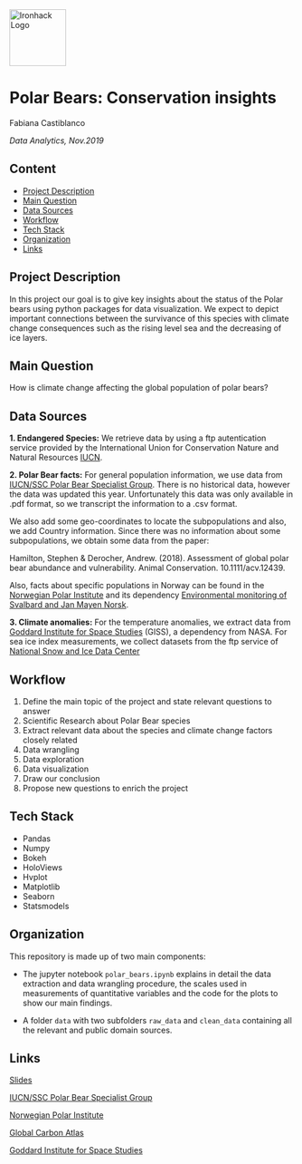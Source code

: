 <img src="https://bit.ly/2VnXWr2" alt="Ironhack Logo" width="100"/>

# Polar Bears: Conservation insights
Fabiana Castiblanco

*Data Analytics, Nov.2019*

## Content
- [Project Description](#project-description)
- [Main Question](#main-question)
- [Data Sources](#data-sources)
- [Workflow](#workflow)
- [Tech Stack](#tech-stack)
- [Organization](#organization)
- [Links](#links)

## Project Description

In this project our goal is to give key insights about the status of the Polar bears using python packages for data visualization. We expect to depict important connections between the survivance of this species with climate change consequences such as the rising level sea and the decreasing of ice layers.  

## Main Question

How is climate change affecting the global population of polar bears?

## Data Sources

**1. Endangered Species:** We retrieve data by using a ftp autentication service provided by the International Union for Conservation Nature and Natural Resources [IUCN](https://www.iucnredlist.org/).

**2. Polar Bear facts:** For general population information, we use data from [IUCN/SSC Polar Bear Specialist Group](http://pbsg.npolar.no/en/index.html). There is no historical data, however the data was updated this year. Unfortunately this data was only available in .pdf format, so we  transcript the information to a .csv format. 

We also add some geo-coordinates to locate the subpopulations and also, we add Country information.  Since there was no information about some subpopulations, we obtain some data from the paper: 

Hamilton, Stephen & Derocher, Andrew. (2018). Assessment of global polar bear abundance and vulnerability. Animal Conservation. 10.1111/acv.12439.

Also, facts about specific populations in Norway can be found in the [Norwegian Polar Institute](https://www.npolar.no/en/) and its dependency [Environmental monitoring of Svalbard and Jan Mayen Norsk](http://www.mosj.no/en/).

**3. Climate anomalies:**  For the temperature anomalies, we extract data from [Goddard Institute for Space Studies](https://data.giss.nasa.gov) (GISS), a dependency from NASA. 
For sea ice index measurements, we collect datasets from the ftp service of [National Snow and Ice Data Center](https://nsidc.org/data/seaice_index)
 

## Workflow

1. Define the main topic of the project and state relevant questions to answer
2. Scientific Research about Polar Bear species 
3. Extract relevant data about the species and climate change factors closely related
4. Data wrangling
5. Data exploration
6. Data visualization 
7. Draw our conclusion
8. Propose new questions to enrich the project

## Tech Stack

* Pandas
* Numpy
* Bokeh
* HoloViews
* Hvplot
* Matplotlib
* Seaborn
* Statsmodels

## Organization

This repository is made up of two main components:

* The jupyter notebook ```polar_bears.ipynb``` explains in detail the data extraction and data wrangling procedure, the scales used in measurements of quantitative variables and the code for the plots to show our main findings.

* A folder ``data`` with two subfolders ``raw_data`` and ``clean_data`` containing all the relevant and public domain sources.


## Links

[Slides](https://docs.google.com/presentation/d/1TJXVHRVQDfr_J0VBy-3x1tRrKwEn0hEJX9_G-5J4BSM/edit?usp=sharing) 

[IUCN/SSC Polar Bear Specialist Group](http://pbsg.npolar.no/en/index.html)

[Norwegian Polar Institute](https://www.npolar.no/en/) 

[Global Carbon Atlas](http://globalcarbonatlas.org/en/CO2-emissions)

[Goddard Institute for Space Studies](https://data.giss.nasa.gov)
